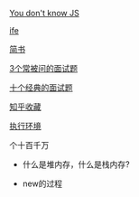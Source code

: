 [You don't know JS](https://github.com/getify/You-Dont-Know-JS)

[ife](https://github.com/baidu-ife/ife/tree/master/2015_spring/task/task0003)

[简书](http://www.jianshu.com/p/cd3fee40ef59)

[3个常被问的面试题](http://www.css88.com/archives/7059)

[十个经典的面试题](http://www.css88.com/archives/7052)

[知乎收藏](https://www.zhihu.com/collection/60893368)

[执行环境](http://davidshariff.com/blog/what-is-the-execution-context-in-javascript/)

个十百千万

* 什么是堆内存，什么是栈内存?

* new的过程
